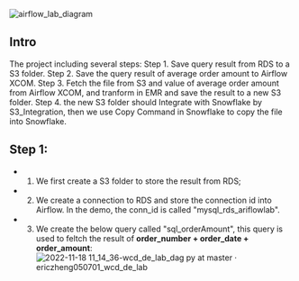 ![airflow_lab_diagram](https://user-images.githubusercontent.com/62180522/202745575-a43c6e52-f818-40a8-90a5-aeb58ec3cb83.png)

## Intro
The project including several steps:
Step 1. Save query result from RDS to a S3 folder.
Step 2. Save the query result of average order amount to Airflow XCOM.
Step 3. Fetch the file from S3 and value of average order amount from Airflow XCOM, and tranform in EMR and save the result to a new S3 folder. 
Step 4. the new S3 folder should Integrate with Snowflake by S3_Integration, then we use Copy Command in Snowflake to copy the file into Snowflake.


## Step 1: 
  - 1) We first create a S3 folder to store the result from RDS;
  - 2) We create a connection to RDS and store the connection id into Airflow. In the demo, the conn_id is called "mysql_rds_ariflowlab".
  - 3) We create the below query called "sql_orderAmount", this query is used to feltch the result of **order_number + order_date + order_amount**:
      ![2022-11-18 11_14_36-wcd_de_lab_dag py at master · ericzheng050701_wcd_de_lab](https://user-images.githubusercontent.com/62180522/202750844-14736eb1-8170-4030-b9f9-a646537fc0d2.jpg)
   


